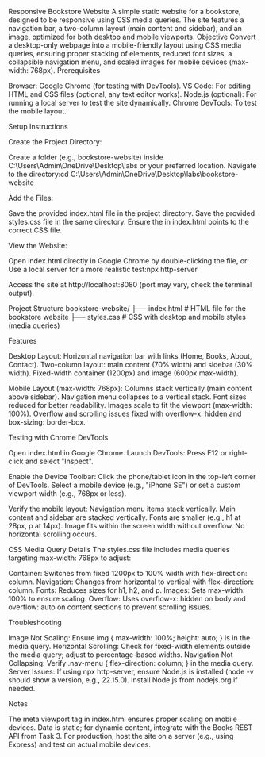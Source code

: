 Responsive Bookstore Website
A simple static website for a bookstore, designed to be responsive using CSS media queries. The site features a navigation bar, a two-column layout (main content and sidebar), and an image, optimized for both desktop and mobile viewports.
Objective
Convert a desktop-only webpage into a mobile-friendly layout using CSS media queries, ensuring proper stacking of elements, reduced font sizes, a collapsible navigation menu, and scaled images for mobile devices (max-width: 768px).
Prerequisites

Browser: Google Chrome (for testing with DevTools).
VS Code: For editing HTML and CSS files (optional, any text editor works).
Node.js (optional): For running a local server to test the site dynamically.
Chrome DevTools: To test the mobile layout.

Setup Instructions

Create the Project Directory:

Create a folder (e.g., bookstore-website) inside C:\Users\Admin\OneDrive\Desktop\labs or your preferred location.
Navigate to the directory:cd C:\Users\Admin\OneDrive\Desktop\labs\bookstore-website




Add the Files:

Save the provided index.html file in the project directory.
Save the provided styles.css file in the same directory.
Ensure the <link rel="stylesheet" href="styles.css"> in index.html points to the correct CSS file.


View the Website:

Open index.html directly in Google Chrome by double-clicking the file, or:
Use a local server for a more realistic test:npx http-server


Access the site at http://localhost:8080 (port may vary, check the terminal output).





Project Structure
bookstore-website/
├── index.html       # HTML file for the bookstore website
├── styles.css       # CSS with desktop and mobile styles (media queries)

Features

Desktop Layout:
Horizontal navigation bar with links (Home, Books, About, Contact).
Two-column layout: main content (70% width) and sidebar (30% width).
Fixed-width container (1200px) and image (600px max-width).


Mobile Layout (max-width: 768px):
Columns stack vertically (main content above sidebar).
Navigation menu collapses to a vertical stack.
Font sizes reduced for better readability.
Images scale to fit the viewport (max-width: 100%).
Overflow and scrolling issues fixed with overflow-x: hidden and box-sizing: border-box.



Testing with Chrome DevTools

Open index.html in Google Chrome.
Launch DevTools:
Press F12 or right-click and select "Inspect".


Enable the Device Toolbar:
Click the phone/tablet icon in the top-left corner of DevTools.
Select a mobile device (e.g., "iPhone SE") or set a custom viewport width (e.g., 768px or less).


Verify the mobile layout:
Navigation menu items stack vertically.
Main content and sidebar are stacked vertically.
Fonts are smaller (e.g., h1 at 28px, p at 14px).
Image fits within the screen width without overflow.
No horizontal scrolling occurs.



CSS Media Query Details
The styles.css file includes media queries targeting max-width: 768px to adjust:

Container: Switches from fixed 1200px to 100% width with flex-direction: column.
Navigation: Changes from horizontal to vertical with flex-direction: column.
Fonts: Reduces sizes for h1, h2, and p.
Images: Sets max-width: 100% to ensure scaling.
Overflow: Uses overflow-x: hidden on body and overflow: auto on content sections to prevent scrolling issues.

Troubleshooting

Image Not Scaling: Ensure img { max-width: 100%; height: auto; } is in the media query.
Horizontal Scrolling: Check for fixed-width elements outside the media query; adjust to percentage-based widths.
Navigation Not Collapsing: Verify .nav-menu { flex-direction: column; } in the media query.
Server Issues: If using npx http-server, ensure Node.js is installed (node -v should show a version, e.g., 22.15.0). Install Node.js from nodejs.org if needed.

Notes

The meta viewport tag in index.html ensures proper scaling on mobile devices.
Data is static; for dynamic content, integrate with the Books REST API from Task 3.
For production, host the site on a server (e.g., using Express) and test on actual mobile devices.
